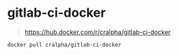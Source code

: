 # gitlab-ci-docker

> https://hub.docker.com/r/cralpha/gitlab-ci-docker

``` sh
docker pull cralpha/gitlab-ci-docker
```
